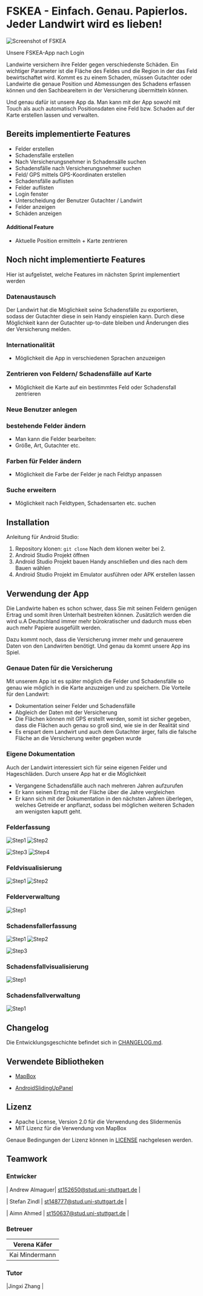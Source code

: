 # FSKEA - Einfach. Genau. Papierlos. Jeder Landwirt wird es lieben!

![Screenshot of FSKEA](doc/images/screenshots/app_screenshot.png)

Unsere FSKEA-App nach Login

Landwirte versichern ihre Felder gegen verschiedenste Schäden.
Ein wichtiger Parameter ist die Fläche des Feldes und die Region in der das Feld bewirtschaftet wird.
Kommt es zu einem Schaden, müssen Gutachter oder Landwirte die genaue Position und Abmessungen des Schadens erfassen können und den Sachbeareitern in der Versicherung übermitteln können.

Und genau dafür ist unsere App da. Man kann mit der App sowohl mit Touch als auch automatisch Positionsdaten eine Feld bzw. Schaden auf der Karte erstellen lassen und verwalten.

## Bereits implementierte Features
- Felder erstellen
- Schadensfälle erstellen
- Nach Versicherungsnehmer in Schadensälle suchen
- Schadensfälle nach Versicherungsnehmer suchen
-  Feld/ GPS mittels GPS-Koordinaten erstellen
-  Schadensfälle auflisten
-  Felder auflisten
-  Login fenster
-  Unterscheidung der Benutzer Gutachter / Landwirt
-  Felder anzeigen
-  Schäden anzeigen

#### Additional Feature
- Aktuelle Position ermitteln + Karte zentrieren

## Noch nicht implementierte Features

Hier ist aufgelistet, welche Features im nächsten Sprint implementiert werden

### Datenaustausch

Der Landwirt hat die Möglichkeit seine Schadensfälle zu exportieren, sodass der Gutachter diese in sein Handy einspielen kann. Durch diese Möglichkeit kann der Gutachter up-to-date bleiben und Änderungen dies der Versicherung melden.

### Internationalität
- Möglichkeit die App in verschiedenen Sprachen anzuzeigen
### Zentrieren von Feldern/ Schadensfälle auf Karte
- Möglichkeit die Karte auf ein bestimmtes Feld oder Schadensfall zentrieren
### Neue Benutzer anlegen
### bestehende Felder ändern
- Man kann die Felder bearbeiten:
 - Größe, Art, Gutachter etc.
### Farben für Felder ändern
- Möglichkeit die Farbe der Felder je nach Feldtyp anpassen
### Suche erweitern
- Möglichkeit nach Feldtypen, Schadensarten etc. suchen

## Installation
Anleitung für Android Studio:
1. Repository klonen: `git clone`
Nach dem klonen weiter bei 2.
2. Android Studio Projekt öffnen
3. Android Studio Projekt bauen
Handy anschließen und dies nach dem Bauen wählen
4. Android Studio Projekt im Emulator ausführen oder APK erstellen lassen


## Verwendung der App

Die Landwirte haben es schon schwer, dass Sie mit seinen Feldern genügen Ertrag und somit ihren Unterhalt bestreiten können. Zusätzlich werden die wird u.A Deutschland immer mehr bürokratischer und dadurch muss eben auch mehr Papiere ausgefüllt werden.

Dazu kommt noch, dass die Versicherung immer mehr und genauerere Daten von den Landwirten benötigt. Und genau da kommt unsere App ins Spiel.

### Genaue Daten für die Versicherung

Mit unserem App ist es später möglich die Felder und Schadensfälle so genau wie möglich in die Karte anzuzeigen und zu speichern.
Die Vorteile für den Landwirt:
- Dokumentation seiner Felder und Schadensfälle
- Abgleich der Daten mit der Versicherung
- Die Flächen können mit GPS erstellt werden, somit ist sicher gegeben, dass die Flächen auch genau so groß sind, wie sie in der Realität sind
- Es erspart dem Landwirt und auch dem Gutachter ärger, falls die falsche Fläche an die Versicherung weiter gegeben wurde


### Eigene Dokumentation
Auch der Landwirt interessiert sich für seine eigenen Felder und Hageschläden. Durch unsere App hat er die Möglichkeit
- Vergangene Schadensfälle auch nach mehreren Jahren aufzurufen
- Er kann seinen Ertrag mit der Fläche über die Jahre vergleichen
- Er kann sich mit der Dokumentation in den nächsten Jahren überlegen, welches Getreide er anpflanzt, sodass bei möglichen weiteren Schaden am wenigsten kaputt geht.

### Felderfassung
![Step1](doc/images/screenshots/app_menu_open.png)
![Step2](doc/images/screenshots/create_field_begin.png)

![Step3](doc/images/screenshots/create_field.png)
![Step4](doc/images/screenshots/create_field_complete.png)

### Feldvisualisierung
![Step1](doc/images/screenshots/field_visualisierung_while_creating.png)
![Step2](doc/images/screenshots/field_visualisierung_on_map.png)

### Felderverwaltung
![Step1](doc/images/screenshots/felderverwaltung.png)

### Schadensfallerfassung
![Step1](doc/images/screenshots/app_menu_open.png)
![Step2](doc/images/screenshots/create_damage.png)

![Step3](doc/images/screenshots/create_damage_complete.png)

### Schadensfallvisualisierung
![Step1](doc/images/screenshots/schadensvisualisierung.png)

### Schadensfallverwaltung
![Step1](doc/images/screenshots/shadensverwaltung.png)

## Changelog

Die Entwicklungsgeschichte befindet sich in [CHANGELOG.md](CHANGELOG.md).

## Verwendete Bibliotheken
- [MapBox](https://github.com/mapbox/mapbox-gl-native)

- [AndroidSlidingUpPanel](https://github.com/umano/AndroidSlidingUpPanel)
## Lizenz

- Apache License, Version 2.0 für die Verwendung des Slidermenüs
- MIT Lizenz für die Verwendung von MapBox

Genaue Bedingungen der Lizenz können in [LICENSE](LICENSE) nachgelesen werden.

## Teamwork

### Entwicker

| Andrew Almaguer| st152650@stud.uni-stuttgart.de |

| Stefan Zindl | st148777@stud.uni-stuttgart.de |

| Aimn Ahmed | st150637@stud.uni-stuttgart.de |

### Betreuer
| Verena Käfer |
| ----------|
| Kai Mindermann |

### Tutor
|Jingxi Zhang |
